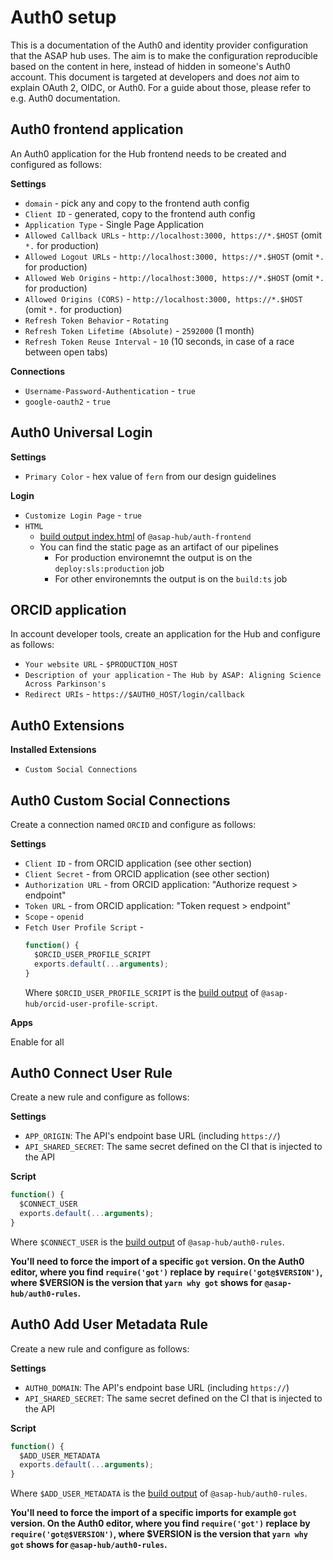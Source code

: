 # Auth0 setup

This is a documentation of the Auth0 and identity provider configuration that the ASAP hub uses.
The aim is to make the configuration reproducible based on the content in here, instead of hidden in someone's Auth0 account.
This document is targeted at developers and does _not_ aim to explain OAuth 2, OIDC, or Auth0. For a guide about those, please refer to e.g. Auth0 documentation.

## Auth0 frontend application

An Auth0 application for the Hub frontend needs to be created
and configured as follows:

**Settings**

- `domain` - pick any and copy to the frontend auth config
- `Client ID` - generated, copy to the frontend auth config
- `Application Type` - Single Page Application
- `Allowed Callback URLs` - `http://localhost:3000, https://*.$HOST` (omit `*.` for production)
- `Allowed Logout URLs` - `http://localhost:3000, https://*.$HOST` (omit `*.` for production)
- `Allowed Web Origins` - `http://localhost:3000, https://*.$HOST` (omit `*.` for production)
- `Allowed Origins (CORS)` - `http://localhost:3000, https://*.$HOST` (omit `*.` for production)
- `Refresh Token Behavior` - `Rotating`
- `Refresh Token Lifetime (Absolute)` - `2592000` (1 month)
- `Refresh Token Reuse Interval` - `10` (10 seconds, in case of a race between open tabs)

**Connections**

- `Username-Password-Authentication` - `true`
- `google-oauth2` - `true`

## Auth0 Universal Login

**Settings**

- `Primary Color` - hex value of `fern` from our design guidelines

**Login**

- `Customize Login Page` - `true`
- `HTML`
  - [build output index.html](../../apps/auth-frontend/build/index.html) of `@asap-hub/auth-frontend`
  - You can find the static page as an artifact of our pipelines
    - For production environemnt the output is on the `deploy:sls:production` job
    - For other environemnts the output is on the `build:ts` job

## ORCID application

In account developer tools, create an application for the Hub and configure as follows:

- `Your website URL` - `$PRODUCTION_HOST`
- `Description of your application` - `The Hub by ASAP: Aligning Science Across Parkinson's`
- `Redirect URIs` - `https://$AUTH0_HOST/login/callback`

## Auth0 Extensions

**Installed Extensions**

- `Custom Social Connections`

## Auth0 Custom Social Connections

Create a connection named `ORCID` and configure as follows:

**Settings**

- `Client ID` - from ORCID application (see other section)
- `Client Secret` - from ORCID application (see other section)
- `Authorization URL` - from ORCID application: "Authorize request > endpoint"
- `Token URL` - from ORCID application: "Token request > endpoint"
- `Scope` - `openid`
- `Fetch User Profile Script` -
  ```js
  function() {
    $ORCID_USER_PROFILE_SCRIPT
    exports.default(...arguments);
  }
  ```
  Where `$ORCID_USER_PROFILE_SCRIPT` is the [build output](../../apps/orcid-user-profile-script/build/index.js) of `@asap-hub/orcid-user-profile-script`.

**Apps**

Enable for all

## Auth0 Connect User Rule

Create a new rule and configure as follows:

**Settings**

- `APP_ORIGIN`: The API's endpoint base URL (including `https://`)
- `API_SHARED_SECRET`: The same secret defined on the CI that is injected to the API

**Script**

```js
function() {
  $CONNECT_USER
  exports.default(...arguments);
}
```

Where `$CONNECT_USER` is the [build output](../../apps/auth0-rules/build/connect-user.js) of `@asap-hub/auth0-rules`.

**You'll need to force the import of a specific `got` version. On the Auth0 editor, where you find `require('got')` replace by `require('got@$VERSION')`, where \$VERSION is the version that `yarn why got` shows for `@asap-hub/auth0-rules`.**

## Auth0 Add User Metadata Rule

Create a new rule and configure as follows:

**Settings**

- `AUTH0_DOMAIN`: The API's endpoint base URL (including `https://`)
- `API_SHARED_SECRET`: The same secret defined on the CI that is injected to the API

**Script**

```js
function() {
  $ADD_USER_METADATA
  exports.default(...arguments);
}
```

Where `$ADD_USER_METADATA` is the [build output](../../apps/auth0-rules/build/add-user-metadata.js) of `@asap-hub/auth0-rules`.

**You'll need to force the import of a specific imports for example `got` version. On the Auth0 editor, where you find `require('got')` replace by `require('got@$VERSION')`, where \$VERSION is the version that `yarn why got` shows for `@asap-hub/auth0-rules`.**
